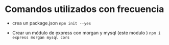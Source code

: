# Comandos utilizados con frecuencia
* crea un package.json
```npm init --yes```

* Crear un módulo de express con morgan y mysql (este modulo )
```npm i express morgan mysql cors```